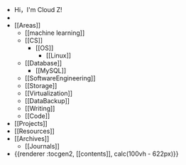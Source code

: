 - Hi，I'm Cloud Z!
-
- [[Areas]]
	- [[machine learning]]
	- [[CS]]
		- [[OS]]
			- [[Linux]]
	- [[Database]]
		- [[MySQL]]
	- [[SoftwareEngineering]]
	- [[Storage]]
	- [[Virtualization]]
	- [[DataBackup]]
	- [[Writing]]
	- [[Code]]
- [[Projects]]
- [[Resources]]
- [[Archives]]
	- [[Journals]]
- {{renderer :tocgen2, [[contents]], calc(100vh - 622px)}}